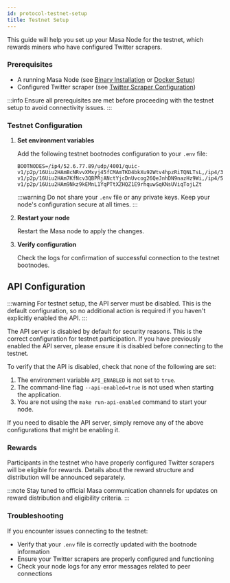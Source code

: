 ```yaml
---
id: protocol-testnet-setup
title: Testnet Setup
---
```


This guide will help you set up your Masa Node for the testnet, which rewards miners who have configured Twitter scrapers.

### Prerequisites

- A running Masa Node (see [Binary Installation](./protocol-binary-installation.md) or [Docker Setup](./protocol-docker-setup.md))
- Configured Twitter scraper (see [Twitter Scraper Configuration](./protocol-twitter-scraper-config.md))

:::info
Ensure all prerequisites are met before proceeding with the testnet setup to avoid connectivity issues.
:::

### Testnet Configuration

1. **Set environment variables**

   Add the following testnet bootnodes configuration to your `.env` file:

   ```plaintext
   BOOTNODES=/ip4/52.6.77.89/udp/4001/quic-v1/p2p/16Uiu2HAmBcNRvvXMxyj45fCMAmTKD4bkXu92Wtv4hpzRiTQNLTsL,/ip4/3.213.117.85/udp/4001/quic-v1/p2p/16Uiu2HAm7KfNcv3QBPRjANctYjcDnUvcog26QeJnhDN9nazHz9Wi,/ip4/52.20.183.116/udp/4001/quic-v1/p2p/16Uiu2HAm9Nkz9kEMnL1YqPTtXZHQZ1E9rhquwSqKNsUViqTojLZt
   ```

   :::warning
   Do not share your `.env` file or any private keys. Keep your node's configuration secure at all times.
   :::

2. **Restart your node**

   Restart the Masa node to apply the changes.

3. **Verify configuration**

   Check the logs for confirmation of successful connection to the testnet bootnodes.

## API Configuration

:::warning
For testnet setup, the API server must be disabled. This is the default configuration, so no additional action is required if you haven't explicitly enabled the API.
:::

The API server is disabled by default for security reasons. This is the correct configuration for testnet participation. If you have previously enabled the API server, please ensure it is disabled before connecting to the testnet.

To verify that the API is disabled, check that none of the following are set:

1. The environment variable `API_ENABLED` is not set to `true`.
2. The command-line flag `--api-enabled=true` is not used when starting the application.
3. You are not using the `make run-api-enabled` command to start your node.

If you need to disable the API server, simply remove any of the above configurations that might be enabling it.

### Rewards

Participants in the testnet who have properly configured Twitter scrapers will be eligible for rewards. Details about the reward structure and distribution will be announced separately.

:::note
Stay tuned to official Masa communication channels for updates on reward distribution and eligibility criteria.
:::

### Troubleshooting

If you encounter issues connecting to the testnet:

- Verify that your `.env` file is correctly updated with the bootnode information
- Ensure your Twitter scrapers are properly configured and functioning
- Check your node logs for any error messages related to peer connections
